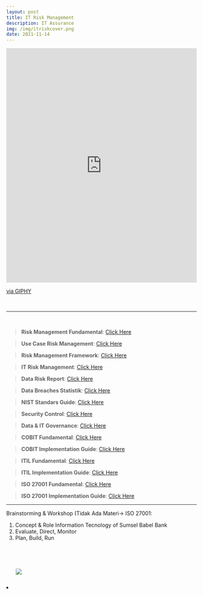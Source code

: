 ```yaml
---
layout: post
title: IT Risk Management
description: IT Assurance
img: /img/itriskcover.png
date: 2021-11-14
---
```



<div style="width:100%;height:0;padding-bottom:123%;position:relative;"><iframe src="https://giphy.com/embed/26BRsu22GkM7hKu3e" width="100%" height="100%" style="position:absolute" frameBorder="0" class="giphy-embed" allowFullScreen></iframe></div><p><a href="https://giphy.com/gifs/art-illustration-liannedias-26BRsu22GkM7hKu3e">via GIPHY</a></p>
<Br>

 __________
  
<Br> 

> **Risk Management Fundamental**: <a href="https://github.com/itsmecevi/riskmanagementfundamental/blob/main/1-Risk%20Management%20Fundamental.pdf">Click Here</a>
 
> **Use Case Risk Management**: <a href="https://github.com/itsmecevi/2-usecaseriskma/blob/main/2-Use%20Case%20Risk%20Management.pdf">Click Here</a>
 
> **Risk Management Framework**: <a href="https://github.com/itsmecevi/3-riskmaframework/blob/main/3-Risk%20Management%20Framework.pdf">Click Here</a>
 
> **IT Risk Management**: <a href="https://github.com/itsmecevi/4-itriskma/blob/main/4-IT%20Risk%20Management.pdf">Click Here</a>
 
> **Data Risk Report**: <a href="https://github.com/itsmecevi/5-datariskreport/blob/main/5-Data%20Risk%20Report.pdf">Click Here</a>
 
> **Data Breaches Statistik**: <a href="https://github.com/itsmecevi/6-databreaches/blob/main/6-Data%20Breaches%20Statistics.pdf">Click Here</a>

> **NIST Standars Guide**: <a href="https://github.com/itsmecevi/7-niststandardguide/blob/main/7-NIST%20Standard.pdf">Click Here</a>

> **Security Control**: <a href="https://github.com/itsmecevi/8-securitycontrol/blob/main/8-Security%20Control.pdf">Click Here</a>

> **Data & IT Governance**: <a href="https://github.com/itsmecevi/9-itdatagovernance/blob/main/9-IT%20Governance%20vs%20Data%20Governance.pdf">Click Here</a>

> **COBIT Fundamental**: <a href="https://github.com/itsmecevi/cobitfundamental/blob/main/Cobit.pdf">Click Here</a>
 
> **COBIT Implementation Guide**: <a href="https://github.com/itsmecevi/cobitig/blob/main/Cobit%20Implementation%20Guide.pdf">Click Here</a>
 
> **ITIL Fundamental**: <a href="https://github.com/itsmecevi/itilfundamental/blob/main/ITIL.pdf">Click Here</a>
 
> **ITIL Implementation Guide**: <a href="https://github.com/itsmecevi/itilig/blob/main/ITIL%20Implementation%20Guide.pdf">Click Here</a>
 
> **ISO 27001 Fundamental**: <a href="https://github.com/itsmecevi/iso27001fundamental/blob/main/ISO%2027001.pdf">Click Here</a>
 
> **ISO 27001 Implementation Guide**: <a href="https://github.com/itsmecevi/iso27001ig/blob/main/ISO%2027001%20Implementation%20Guide.pdf">Click Here</a>


 
__________
 
Brainstorming & Workshop (Tidak Ada Materi-> ISO 27001:
 
 1. Concept & Role Information Tecnology of  Sumsel Babel Bank 
 2. Evaluate, Direct, Monitor
 3. Plan, Build, Run

<Br> 
  

<Br>
  
<img class="col one right" src="/img/logo-widya-analytics.png" style="padding:25px">

<Br>


<li>
<a id="icon" href="https://github.com/itsmecevi" target="_blank"><i class="fa fa-github fa-fw fa-2x"></i></a>
</li>

